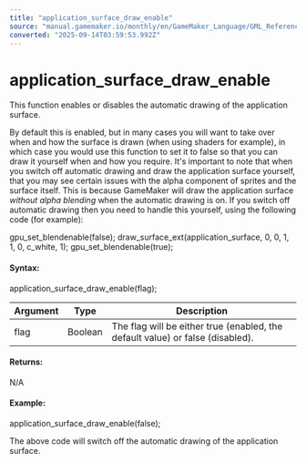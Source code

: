 ```yaml
---
title: "application_surface_draw_enable"
source: "manual.gamemaker.io/monthly/en/GameMaker_Language/GML_Reference/Drawing/Surfaces/application_surface_draw_enable.htm"
converted: "2025-09-14T03:59:53.992Z"
---
```


# application\_surface\_draw\_enable

This function enables or disables the automatic drawing of the application surface.

By default this is enabled, but in many cases you will want to take over when and how the surface is drawn (when using shaders for example), in which case you would use this function to set it to false so that you can draw it yourself when and how you require. It's important to note that when you switch off automatic drawing and draw the application surface yourself, that you may see certain issues with the alpha component of sprites and the surface itself. This is because GameMaker will draw the application surface _without alpha blending_ when the automatic drawing is on. If you switch off automatic drawing then you need to handle this yourself, using the following code (for example):

gpu\_set\_blendenable(false);
draw\_surface\_ext(application\_surface, 0, 0, 1, 1, 0, c\_white, 1);
gpu\_set\_blendenable(true);

#### Syntax:

application\_surface\_draw\_enable(flag);

| Argument | Type | Description |
| --- | --- | --- |
| flag | Boolean | The flag will be either true (enabled, the default value) or false (disabled). |

#### Returns:

N/A

#### Example:

application\_surface\_draw\_enable(false);

The above code will switch off the automatic drawing of the application surface.